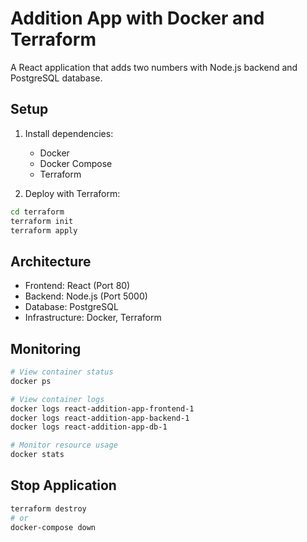# Addition App with Docker and Terraform

A React application that adds two numbers with Node.js backend and PostgreSQL database.

## Setup

1. Install dependencies:
   - Docker
   - Docker Compose
   - Terraform

2. Deploy with Terraform:
```bash
cd terraform
terraform init
terraform apply
```

## Architecture

- Frontend: React (Port 80)
- Backend: Node.js (Port 5000)
- Database: PostgreSQL
- Infrastructure: Docker, Terraform

## Monitoring

```bash
# View container status
docker ps

# View container logs
docker logs react-addition-app-frontend-1
docker logs react-addition-app-backend-1
docker logs react-addition-app-db-1

# Monitor resource usage
docker stats
```

## Stop Application
```bash
terraform destroy
# or
docker-compose down
```
